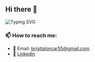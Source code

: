 ## Hi there 👋


![Typing SVG](https://readme-typing-svg.demolab.com?font=Fira+Code&size=24&pause=1000&color=F75C7E&center=true&vCenter=true&width=600&lines=My+name+is+Brigita+Loncar;My+primary+role+is+Project+Manager)  

### 📫 How to reach me:  
- 📧 Email: brigitaloncar55@gmail.com
- 🔗 [LinkedIn]([https://linkedin.com/in/yourprofile](https://www.linkedin.com/in/brigita-loncar-aa3212269/))  

